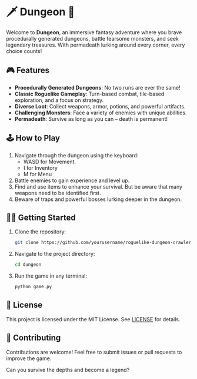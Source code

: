 # 🗡️ Dungeon 🐉

Welcome to **Dungeon**, an immersive fantasy adventure where you brave procedurally generated dungeons, battle fearsome monsters, and seek legendary treasures. With permadeath lurking around every corner, every choice counts!

## 🎮 Features
- **Procedurally Generated Dungeons**: No two runs are ever the same!
- **Classic Roguelike Gameplay**: Turn-based combat, tile-based exploration, and a focus on strategy.
- **Diverse Loot**: Collect weapons, armor, potions, and powerful artifacts.
- **Challenging Monsters**: Face a variety of enemies with unique abilities.
- **Permadeath**: Survive as long as you can – death is permanent!

## 🕹️ How to Play
1. Navigate through the dungeon using the keyboard:
   - WASD for Movement.
   - I for Inventory
   - M for Menu
2. Battle enemies to gain experience and level up.
3. Find and use items to enhance your survival. But be aware that many weapons need to be identified first.
4. Beware of traps and powerful bosses lurking deeper in the dungeon.

## 🧙‍♂️ Getting Started
1. Clone the repository:
   ```bash
   git clone https://github.com/yourusername/roguelike-dungeon-crawler.git
   ```
2. Navigate to the project directory:
   ```bash
   cd dungeon
   ```
4. Run the game in any terminal:
   ```bash
   python game.py
   ```

## 📜 License
This project is licensed under the MIT License. See [LICENSE](LICENSE) for details.

## 🌟 Contributing
Contributions are welcome! Feel free to submit issues or pull requests to improve the game.

Can you survive the depths and become a legend?
